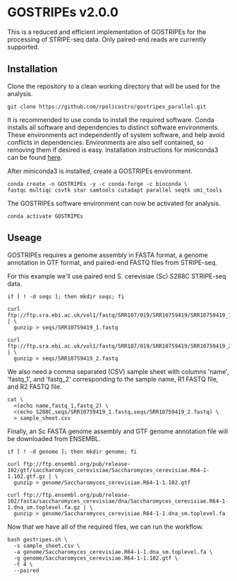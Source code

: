 # GOSTRIPEs v2.0.0

This is a reduced and efficient implementation of GOSTRIPEs for the processing of STRIPE-seq data.
Only paired-end reads are currently supported.

## Installation

Clone the repository to a clean working directory that will be used for the analysis.

```
git clone https://github.com/rpolicastro/gostripes_parallel.git
```

It is recommended to use conda to install the required software.
Conda installs all software and dependencies to distinct software environments.
These environments act independently of system software,
and help avoid conflicts in dependencies.
Environments are also self contained,
so removing them if desired is easy.
Installation instructions for miniconda3 can be found [here](https://docs.conda.io/en/latest/miniconda.html).

After miniconda3 is installed, create a GOSTRIPEs environment.

```
conda create -n GOSTRIPEs -y -c conda-forge -c bioconda \
fastqc multiqc csvtk star samtools cutadapt parallel seqtk umi_tools
```

The GOSTRIPEs software environment can now be activated for analysis.

```
conda activate GOSTRIPEs
```

## Useage

GOSTRIPEs requires a genome assembly in FASTA format,
a genome annotation in GTF format,
and paired-end FASTQ files from STRIPE-seq.

For this example we'll use paired end S. cerevisiae (Sc) S288C STRIPE-seq data.

```
if [ ! -d seqs ]; then mkdir seqs; fi

curl ftp://ftp.sra.ebi.ac.uk/vol1/fastq/SRR107/019/SRR10759419/SRR10759419_1.fastq.gz | \
  gunzip > seqs/SRR10759419_1.fastq

curl ftp://ftp.sra.ebi.ac.uk/vol1/fastq/SRR107/019/SRR10759419/SRR10759419_2.fastq.gz | \
  gunzip > seqs/SRR10759419_2.fastq
```

We also need a comma separated (CSV) sample sheet with columns 'name', 'fastq_1', and 'fastq_2'
corresponding to the sample name, R1 FASTQ file, and R2 FASTQ file.

```
cat \
  <(echo name,fastq_1,fastq_2) \
  <(echo S288C,seqs/SRR10759419_1.fastq,seqs/SRR10759419_2.fastq) \
  > sample_sheet.csv
```

Finally, an Sc FASTA genome assembly and GTF genome annotation file will be downloaded from ENSEMBL.

```
if [ ! -d genome ]; then mkdir genome; fi

curl ftp://ftp.ensembl.org/pub/release-102/gtf/saccharomyces_cerevisiae/Saccharomyces_cerevisiae.R64-1-1.102.gtf.gz | \
  gunzip > genome/Saccharomyces_cerevisiae.R64-1-1.102.gtf

curl ftp://ftp.ensembl.org/pub/release-102/fasta/saccharomyces_cerevisiae/dna/Saccharomyces_cerevisiae.R64-1-1.dna_sm.toplevel.fa.gz | \
  gunzip > genome/Saccharomyces_cerevisiae.R64-1-1.dna_sm.toplevel.fa
```

Now that we have all of the required files, we can run the workflow.

```
bash gostripes.sh \
  -s sample_sheet.csv \
  -a genome/Saccharomyces_cerevisiae.R64-1-1.dna_sm.toplevel.fa \
  -g genome/Saccharomyces_cerevisiae.R64-1-1.102.gtf \
  -t 4 \
  --paired
```

